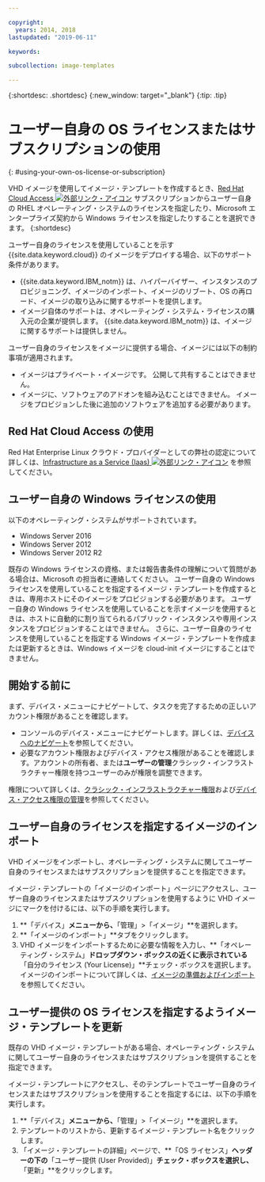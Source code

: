 ```yaml
---

copyright:
  years: 2014, 2018
lastupdated: "2019-06-11"

keywords:

subcollection: image-templates

---
```


{:shortdesc: .shortdesc}
{:new_window: target="_blank"}
{:tip: .tip}


# ユーザー自身の OS ライセンスまたはサブスクリプションの使用
{: #using-your-own-os-license-or-subscription}

VHD イメージを使用してイメージ・テンプレートを作成するとき、[Red Hat Cloud
Access ![外部リンク・アイコン](../../icons/launch-glyph.svg "外部リンク・アイコン")](https://www.redhat.com/en/technologies/cloud-computing/cloud-access) サブスクリプションからユーザー自身の RHEL オペレーティング・システムのライセンスを指定したり、Microsoft エンタープライズ契約から Windows ライセンスを指定したりすることを選択できます。
{:shortdesc}

ユーザー自身のライセンスを使用していることを示す {{site.data.keyword.cloud}} のイメージをデプロイする場合、以下のサポート条件があります。
* {{site.data.keyword.IBM_notm}} は、ハイパーバイザー、インスタンスのプロビジョニング、イメージのインポート、イメージのリブート、OS の再ロード、イメージの取り込みに関するサポートを提供します。
* イメージ自体のサポートは、オペレーティング・システム・ライセンスの購入元の企業が提供します。 {{site.data.keyword.IBM_notm}} は、イメージに関するサポートは提供しません。

ユーザー自身のライセンスをイメージに提供する場合、イメージには以下の制約事項が適用されます。
* イメージはプライベート・イメージです。 公開して共有することはできません。
* イメージに、ソフトウェアのアドオンを組み込むことはできません。 イメージをプロビジョンした後に追加のソフトウェアを追加する必要があります。

## Red Hat Cloud Access の使用
Red Hat Enterprise Linux クラウド・プロバイダーとしての弊社の認定について詳しくは、[Infrastructure as a Service (Iaas) ![外部リンク・アイコン](../../icons/launch-glyph.svg "外部リンク・アイコン")](https://access.redhat.com/ecosystem/cloud-provider/2262101) を参照してください。

## ユーザー自身の Windows ライセンスの使用
以下のオペレーティング・システムがサポートされています。
* Windows Server 2016
* Windows Server 2012
* Windows Server 2012 R2

既存の Windows ライセンスの資格、または報告書条件の理解について質問がある場合は、Microsoft の担当者に連絡してください。 ユーザー自身の Windows ライセンスを使用していることを指定するイメージ・テンプレートを作成するときは、専用ホストにそのイメージをプロビジョンする必要があります。 ユーザー自身の Windows ライセンスを使用していることを示すイメージを使用するときは、ホストに自動的に割り当てられるパブリック・インスタンスや専用インスタンスをプロビジョンすることはできません。 さらに、ユーザー自身のライセンスを使用していることを指定する Windows イメージ・テンプレートを作成または更新するときは、Windows イメージを cloud-init イメージにすることはできません。

## 開始する前に
まず、デバイス・メニューにナビゲートして、タスクを完了するための正しいアカウント権限があることを確認します。

* コンソールのデバイス・メニューにナビゲートします。詳しくは、[デバイスへのナビゲート](/docs/infrastructure/image-templates?topic=virtual-servers-navigating-devices)を参照してください。
* 必要なアカウント権限およびデバイス・アクセス権限があることを確認します。アカウントの所有者、または**ユーザーの管理**クラシック・インフラストラクチャー権限を持つユーザーのみが権限を調整できます。

権限について詳しくは、[クラシック・インフラストラクチャー権限](/docs/iam?topic=iam-infrapermission#infrapermission)および[デバイス・アクセス権限の管理](/docs/vsi?topic=virtual-servers-managing-device-access)を参照してください。

## ユーザー自身のライセンスを指定するイメージのインポート

VHD イメージをインポートし、オペレーティング・システムに関してユーザー自身のライセンスまたはサブスクリプションを提供することを指定できます。

イメージ・テンプレートの「イメージのインポート」ページにアクセスし、ユーザー自身のライセンスまたはサブスクリプションを使用するように VHD イメージにマークを付けるには、以下の手順を実行します。
1. **「デバイス」**メニューから、**「管理」>「イメージ」**を選択します。
2. **「イメージのインポート」**タブをクリックします。
3. VHD イメージをインポートするために必要な情報を入力し、**「オペレーティング・システム」**ドロップダウン・ボックスの近くに表示されている**「自分のライセンス (Your License)」**チェック・ボックスを選択します。 イメージのインポートについて詳しくは、[イメージの準備およびインポート](/docs/infrastructure/image-templates?topic=image-templates-preparing-and-importing-images#preparing-and-importing-images)を参照してください。

## ユーザー提供の OS ライセンスを指定するようイメージ・テンプレートを更新

既存の VHD イメージ・テンプレートがある場合、オペレーティング・システムに関してユーザー自身のライセンスまたはサブスクリプションを提供することを指定できます。

イメージ・テンプレートにアクセスし、そのテンプレートでユーザー自身のライセンスまたはサブスクリプションを使用することを指定するには、以下の手順を実行します。
1. **「デバイス」**メニューから、**「管理」>「イメージ」**を選択します。
2. テンプレートのリストから、更新するイメージ・テンプレート名をクリックします。
3. 「イメージ・テンプレートの詳細」ページで、**「OS ライセンス」**ヘッダーの下の**「ユーザー提供 (User Provided)」**チェック・ボックスを選択し、**「更新」**をクリックします。
